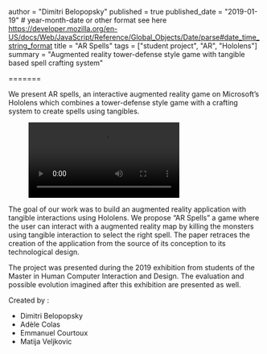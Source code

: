 author = "Dimitri Belopopsky"
published = true
published_date = "2019-01-19" # year-month-date or other format see here https://developer.mozilla.org/en-US/docs/Web/JavaScript/Reference/Global_Objects/Date/parse#date_time_string_format
title = "AR Spells"
tags = ["student project", "AR", "Hololens"]
summary = "Augmented reality tower-defense style game with tangible based spell crafting system"

=======

We present AR spells, an interactive augmented reality game on Microsoft’s
Hololens which combines a tower-defense style game with a crafting system to
create spells using tangibles.

<!-- blank line -->
<figure class="video_container">
  <video controls="true" allowfullscreen="true">
    <source src="https://github.com/makoto91/MixedRealityAndTangibles/blob/master/Report/ARSpells_Video.mp4?raw=true" type="video/mp4">
</figure>
<!-- blank line -->

The goal of our work was to build an augmented reality application with tangible interactions using Hololens.
We propose “AR Spells” a game where the user can interact with a augmented reality map by
killing the monsters using tangible interaction to select the right spell. The
paper retraces the creation of the application from the source of its conception
to its technological design.

The project was presented during the 2019
exhibition from students of the Master in Human Computer Interaction and Design.
The evaluation and possible evolution imagined after this exhibition are
presented as well.


Created by :

- Dimitri Belopopsky
- Adèle Colas
- Emmanuel Courtoux
- Matija Veljkovic